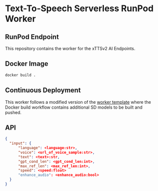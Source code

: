 # Text-To-Speech Serverless RunPod Worker

## RunPod Endpoint

This repository contains the worker for the xTTSv2 AI Endpoints.

## Docker Image

```bash
docker build .
```

## Continuous Deployment
This worker follows a modified version of the [worker template](https://github.com/runpod-workers/worker-template) where the Docker build workflow contains additional SD models to be built and pushed.

## API

```json
{
  "input": {
      "language": <language:str>,
      "voice": <url_of_voice_sample:str>,
      "text": <text>:str,
      "gpt_cond_len": <gpt_cond_len:int>,
      "max_ref_len": <max_ref_len:int>,
      "speed": <speed:float>
      "enhance_audio": <enhance_audio:bool>
  }
}
```
